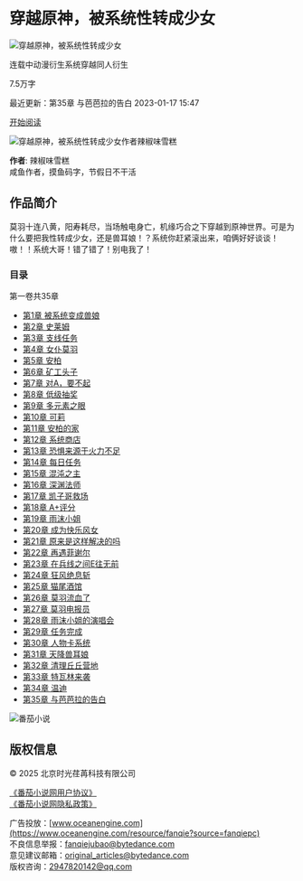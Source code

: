# 穿越原神，被系统性转成少女

![穿越原神，被系统性转成少女](https://p9-reading-sign.fqnovelpic.com/novel-pic/p2oa14f55f134697105a2f8e674551d2dc7~tplv-resize:225:0.image?lk3s=5b7047ff&x-expires=1738176861&x-signature=l%2Fp3I5CgG5oec4jDFp5Cf0UvMeo%3D)

连载中动漫衍生系统穿越同人衍生

7.5万字

最近更新：第35章 与芭芭拉的告白 2023-01-17 15:47

[开始阅读](https://www.changdunovel.com)

![穿越原神，被系统性转成少女作者辣椒味雪糕](https://p9-reading-sign.fqnovelpic.com/tos-cn-i-1yzifmftcy/c4fccfc4d6474da3aa376f0c83ff68fc~tplv-s85hriknmn-jpeg-v1:300:0.jpeg?lk3s=6668da9f&x-expires=1740153717&x-signature=xOps1hR9tMBoh9GPmBUp5dqHeSE%3D)

**作者**: 辣椒味雪糕  
咸鱼作者，摸鱼码字，节假日不干活

## 作品简介

莫羽十连八黄，阳寿耗尽，当场触电身亡，机缘巧合之下穿越到原神世界。可是为什么要把我性转成少女，还是兽耳娘！？系统你赶紧滚出来，咱俩好好谈谈！ 嗷！！系统大哥！错了错了！别电我了！

### 目录

第一卷共35章

- [第1章 被系统变成兽娘](https://www.changdunovel.com)
- [第2章 史莱姆](https://www.changdunovel.com)
- [第3章 支线任务](https://www.changdunovel.com)
- [第4章 女仆莫羽](https://www.changdunovel.com)
- [第5章 安柏](https://www.changdunovel.com)
- [第6章 矿工头子](https://www.changdunovel.com)
- [第7章 对A，要不起](https://www.changdunovel.com)
- [第8章 低级抽奖](https://www.changdunovel.com)
- [第9章 多元素之眼](https://www.changdunovel.com)
- [第10章 可莉](https://www.changdunovel.com)
- [第11章 安柏的家](https://www.changdunovel.com)
- [第12章 系统商店](https://www.changdunovel.com)
- [第13章 恐惧来源于火力不足](https://www.changdunovel.com)
- [第14章 每日任务](https://www.changdunovel.com)
- [第15章 混沌之主](https://www.changdunovel.com)
- [第16章 深渊法师](https://www.changdunovel.com)
- [第17章 凯子哥救场](https://www.changdunovel.com)
- [第18章 A+评分](https://www.changdunovel.com)
- [第19章 雨沫小姐](https://www.changdunovel.com)
- [第20章 成为快乐风女](https://www.changdunovel.com)
- [第21章 原来是这样解决的吗](https://www.changdunovel.com)
- [第22章 再遇菲谢尔](https://www.changdunovel.com)
- [第23章 在兵线之间E往无前](https://www.changdunovel.com)
- [第24章 狂风绝息斩](https://www.changdunovel.com)
- [第25章 猫尾酒馆](https://www.changdunovel.com)
- [第26章 莫羽流血了](https://www.changdunovel.com)
- [第27章 莫羽电报员](https://www.changdunovel.com)
- [第28章 雨沫小姐的演唱会](https://www.changdunovel.com)
- [第29章 任务完成](https://www.changdunovel.com)
- [第30章 人物卡系统](https://www.changdunovel.com)
- [第31章 天降兽耳娘](https://www.changdunovel.com)
- [第32章 清理丘丘营地](https://www.changdunovel.com)
- [第33章 特瓦林来袭](https://www.changdunovel.com)
- [第34章 温迪](https://www.changdunovel.com)
- [第35章 与芭芭拉的告白](https://www.changdunovel.com)

![番茄小说](https://p3-ug-imc.byteimg.com/img/tos-cn-i-gflu06s87d/ec66efce4e4f4f969cc469ce857c52ab~tplv-gflu06s87d-image.png)

## 版权信息

© 2025 北京时光荏苒科技有限公司

[《番茄小说网用户协议》](https://www.changdunovel.com/protocal/agreement)  
[《番茄小说网隐私政策》](https://www.changdunovel.com/protocal/privacy)

广告投放：[www.oceanengine.com](https://www.oceanengine.com/resource/fanqie?source=fanqiepc)  
不良信息举报：fanqiejubao@bytedance.com  
意见建议邮箱：original_articles@bytedance.com  
版权咨询：2947820142@qq.com